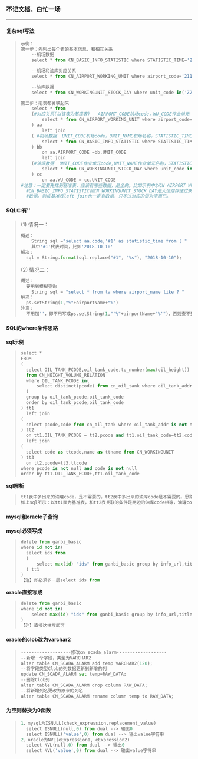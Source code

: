 ### 不记文档，白忙一场

------

#### 复杂sql写法

> ```python
> 示例：
> 第一步：先列出每个表的基本信息，和相互关系
>     --机场数据
>     select * from CN_BASIC_INFO_STATISTIC where STATISTIC_TIME='20181010'
> 
>     --机场和油库对应关系
>     select * from CN_AIRPORT_WORKING_UNIT where airport_code='2110'
> 
>     --油库数据
>     select * from CN_WORKINGUNIT_STOCK_DAY where unit_code in('Z2102','Z2105') and 					statistic_time='2018-07-15'
> 
> 第二步：把表都关联起来
>     select * from
>     (#对应关系(以该表为基准表)   AIRPORT_CODE机场code，WU_CODE作业单元
>         select * from CN_AIRPORT_WORKING_UNIT where airport_code='2110'
>     ) aa
>         left join 
>     ( #机场数据  UNIT_CODE机场code，UNIT_NAME机场名称，STATISTIC_TIME，STOCK_VIEW_DAY
>         select * from CN_BASIC_INFO_STATISTIC where STATISTIC_TIME='20181010'
>     ) bb
>         on aa.AIRPORT_CODE =bb.UNIT_CODE
>         left join
>     (#油库数据  UNIT_CODE作业单元code,UNIT_NAME作业单元名称，STATISTIC_TIME，STOCK_VIEW_DAY
>         select * from CN_WORKINGUNIT_STOCK_DAY where unit_code in('Z2102','Z2105') and 					statistic_time='2018-07-15'
>     ) cc
>         on aa.WU_CODE = cc.UNIT_CODE
> #注意：一定要先找到基准表，应该有哪些数据，是全的。比如示例中以CN_AIRPORT_WORKING_UNIT为基准表，
> 	#CN_BASIC_INFO_STATISTIC和CN_WORKINGUNIT_STOCK_DAY是大恒跑存储过来的数据。如果查询的时间内没有
> 	#数据。则按基准表left join也一定有数据，只不过对应的值为空而已。
> ```

#### SQL中有''

> (1) 情况一：
>
> ```python
> 概述：    
>     String sql ="select aa.code,'#1' as statistic_time from ( "
>     其中'#1'代表时间，比如'2018-10-10'
> 解决：
> 	sql = String.format(sql.replace("#1", "%s"), "2018-10-10");
> ```
>
> (2) 情况二：
>
> ```python
> 概述：
> 	要用到模糊查询
>     String sql = "select * from ta where airport_name like ? "
> 解决：
> 	ps.setString(1,"%"+airportName+"%")
> 注意：
> 	不用加''，即不用写成ps.setString(1,"'%"+airportName+"%'")，否则查不到结果
> ```

#### SQL的where条件思路

**sql示例**

> ```python
> select *
> FROM
> (
> 	select OIL_TANK_PCODE,oil_tank_code,to_number(max(oil_height))
> 	from CN_HEIGHT_VOLUME_RELATION
> 	where OIL_TANK_PCODE in(
> 		select distinct(pcode) from cn_oil_tank where oil_tank_addr is not null 
> 	) 
> 	group by oil_tank_pcode,oil_tank_code
> 	order by oil_tank_pcode,oil_tank_code
> ) tt1
> 	left join 
> (
> 	select pcode,code from cn_oil_tank where oil_tank_addr is not null group by pcode,code
> ) tt2
> 	on tt1.OIL_TANK_PCODE = tt2.pcode and tt1.oil_tank_code=tt2.code
> 	left join
> (
> 	select code as ttcode,name as ttname from CN_WORKINGUNIT 
> ) tt3
> 	on tt2.pcode=tt3.ttcode 
> where pcode is not null and code is not null
> order by tt1.OIL_TANK_PCODE,tt1.oil_tank_code
> ```

**sql解析**

> ```python
> tt1表中多出来的油罐code，是不需要的，tt2表中多出来的油库code是不需要的。思路是：并不一定要在单表中就写where条件过滤掉 --> 完全可以根据左连接和右连接产生的一方的null值来进行筛选。
> 如上sql所示：以tt1表为基准表，和tt2表关联的条件是两边的油库code相等，油罐code也相等。tt1基准表的字段都留下来了，但是tt2表就会因为油库code多出来关联不上是null，油罐code少出来就更关联不上也是null了。
> ```

#### mysql和oracle子查询

**mysql必须写成**

> ```python
> delete from ganbi_basic
> where id not in(
> 	select ids from
> 	(
> 		select max(id) "ids" from ganbi_basic group by info_url,title order by 					count(info_url) desc
> 	) tt1
> )
> 【注】即必须多一层select ids from
> ```

**oracle直接写成**

> ```python
> delete from ganbi_basic
> where id not in(
>     select max(id) "ids" from ganbi_basic group by info_url,title order by 					count(info_url) desc
> )
> 【注】直接这样写即可
> ```

#### oracle的clob改为varchar2

> ```python
> -------------------修改cn_scada_alarm-------------------
> --新增一个字段，类型为VARCHAR2
> alter table CN_SCADA_ALARM add temp VARCHAR2(120);
> --将字段类型Clob的列数据更新到新增的列
> update CN_SCADA_ALARM set temp=RAW_DATA;
> --删除Clob列
> alter table CN_SCADA_ALARM drop column RAW_DATA;
> --将新增列名更改为原来的列名
> alter table CN_SCADA_ALARM rename column temp to RAW_DATA;
> ```

#### 为空则替换为0函数

> ```python
> 1、mysql为ISNULL(check_expression,replacement_value)
> 	select ISNULL(null,0) from dual --> 输出0
> 	select ISNULL('value',0) from dual --> 输出value字符串
> 2、oracle为NVL(eExpression1, eExpression2)
> 	select NVL(null,0) from dual --> 输出0
> 	select NVL('value',0) from dual --> 输出value字符串
> ```
>









